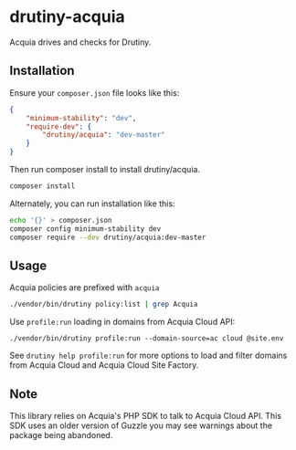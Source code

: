 # drutiny-acquia
Acquia drives and checks for Drutiny.

## Installation
Ensure your `composer.json` file looks like this:

```json
{
    "minimum-stability": "dev",
    "require-dev": {
        "drutiny/acquia": "dev-master"
    }
}
```

Then run composer install to install drutiny/acquia.

```bash
composer install
```

Alternately, you can run installation like this:

```bash
echo '{}' > composer.json
composer config minimum-stability dev
composer require --dev drutiny/acquia:dev-master
```

## Usage
Acquia policies are prefixed with `acquia`

```bash
./vendor/bin/drutiny policy:list | grep Acquia
```

Use `profile:run` loading in domains from Acquia Cloud API:

```
./vendor/bin/drutiny profile:run --domain-source=ac cloud @site.env
```

See `drutiny help profile:run` for more options to load and filter domains from
Acquia Cloud and Acquia Cloud Site Factory. 

## Note
This library relies on Acquia's PHP SDK to talk to Acquia Cloud API. This SDK
uses an older version of Guzzle you may see warnings about the package being abandoned.
